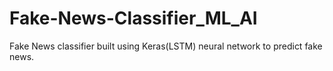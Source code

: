 # Fake-News-Classifier_ML_AI
Fake News classifier built using Keras(LSTM) neural network to predict fake news.
